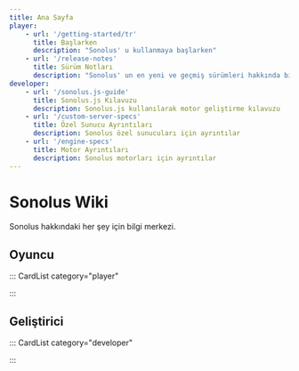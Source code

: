 ```yaml
---
title: Ana Sayfa
player:
    - url: '/getting-started/tr'
      title: Başlarken
      description: "Sonolus' u kullanmaya başlarken"
    - url: '/release-notes'
      title: Sürüm Notları
      description: "Sonolus' un en yeni ve geçmiş sürümleri hakkında bilgiler"
developer:
    - url: '/sonolus.js-guide'
      title: Sonolus.js Kılavuzu
      description: Sonolus.js kullanılarak motor geliştirme kılavuzu
    - url: '/custom-server-specs'
      title: Özel Sunucu Ayrıntıları
      description: Sonolus özel sunucuları için ayrıntılar
    - url: '/engine-specs'
      title: Motor Ayrıntıları
      description: Sonolus motorları için ayrıntılar
---
```


# Sonolus Wiki

Sonolus hakkındaki her şey için bilgi merkezi.

## Oyuncu

::: CardList category="player"

:::

## Geliştirici

::: CardList category="developer"

:::
